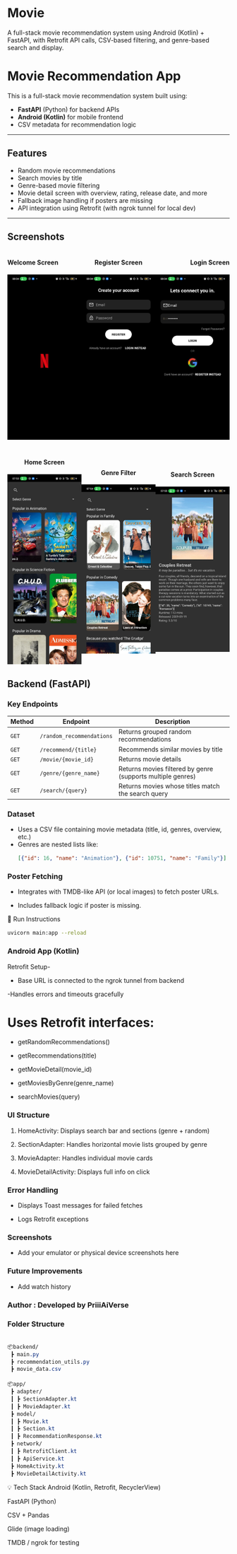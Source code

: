 # Movie
A full-stack movie recommendation system using Android (Kotlin) + FastAPI, with Retrofit API calls, CSV-based filtering, and genre-based search and display.

#  Movie Recommendation App

This is a full-stack movie recommendation system built using:
-  **FastAPI** (Python) for backend APIs
-  **Android (Kotlin)** for mobile frontend
-  CSV metadata for recommendation logic

---

##  Features

-  Random movie recommendations
-  Search movies by title
-  Genre-based movie filtering
-  Movie detail screen with overview, rating, release date, and more
-  Fallback image handling if posters are missing
-  API integration using Retrofit (with ngrok tunnel for local dev)

---

##  Screenshots
<!-- Row 1 -->
<div style="display: flex; justify-content: space-around; align-items: center;">
  <div style="text-align: left;">
    <h4> Welcome Screen </h4>
    <img src="ScreenShorts/02.jpg" width="200"/>
  </div>
  <div style="text-align: center;">
    <h4> Register Screen </h4>
    <img src="ScreenShorts/04.jpg" width="200"/>
  </div>
  <div style="text-align: right;">
    <h4> Login Screen </h4>
    <img src="ScreenShorts/03.jpg" width="200"/>
  </div>
</div>

<!-- Row 2 -->
<div style="margin-top: 20px; display: flex; justify-content: space-around; align-items: center;">
  <div style="text-align: center;">
    <h4> Home Screen </h4>
    <img src="ScreenShorts/05.jpg" width="200"/>
  </div>
  <div style="text-align: center;">
    <h4> Genre Filter </h4>
    <img src="ScreenShorts/06.jpg" width="200"/>
  </div>
  <div style="text-align: center;">
    <h4> Search Screen </h4>
    <img src="ScreenShorts/07.jpg" width="200"/>
  </div>
</div>


##  Backend (FastAPI)

###  Key Endpoints

| Method | Endpoint | Description |
|--------|----------|-------------|
| `GET`  | `/random_recommendations` | Returns grouped random recommendations |
| `GET`  | `/recommend/{title}` | Recommends similar movies by title |
| `GET`  | `/movie/{movie_id}` | Returns movie details |
| `GET`  | `/genre/{genre_name}` | Returns movies filtered by genre (supports multiple genres) |
| `GET`  | `/search/{query}` | Returns movies whose titles match the search query |

###  Dataset
- Uses a CSV file containing movie metadata (title, id, genres, overview, etc.)
- Genres are nested lists like:
  ```json
  [{"id": 16, "name": "Animation"}, {"id": 10751, "name": "Family"}]

  ```
  
### Poster Fetching
- Integrates with TMDB-like API (or local images) to fetch poster URLs.

- Includes fallback logic if poster is missing.

🔧 Run Instructions

```bash
uvicorn main:app --reload
```

### Android App (Kotlin)
 Retrofit Setup- 
- Base URL is connected to the ngrok tunnel from backend

-Handles errors and timeouts gracefully

# Uses Retrofit interfaces:

- getRandomRecommendations()

- getRecommendations(title)

- getMovieDetail(movie_id)

- getMoviesByGenre(genre_name)

- searchMovies(query)

###  UI Structure
1. HomeActivity: Displays search bar and sections (genre + random)

2. SectionAdapter: Handles horizontal movie lists grouped by genre

3. MovieAdapter: Handles individual movie cards

4. MovieDetailActivity: Displays full info on click

###  Error Handling
- Displays Toast messages for failed fetches

- Logs Retrofit exceptions

### Screenshots
- Add your emulator or physical device screenshots here

### Future Improvements
- Add watch history


### Author  : Developed by PriiiAiVerse

 
 ### Folder Structure
```css

📦backend/
 ┣ main.py
 ┣ recommendation_utils.py
 ┣ movie_data.csv

📦app/
 ┣ adapter/
 ┃ ┣ SectionAdapter.kt
 ┃ ┣ MovieAdapter.kt
 ┣ model/
 ┃ ┣ Movie.kt
 ┃ ┣ Section.kt
 ┃ ┣ RecommendationResponse.kt
 ┣ network/
 ┃ ┣ RetrofitClient.kt
 ┃ ┣ ApiService.kt
 ┣ HomeActivity.kt
 ┣ MovieDetailActivity.kt

```
💡 Tech Stack
Android (Kotlin, Retrofit, RecyclerView)

FastAPI (Python)

CSV + Pandas

Glide (image loading)

TMDB / ngrok for testing

